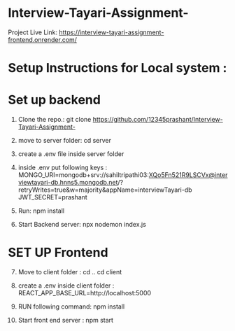 # Interview-Tayari-Assignment-

Project Live Link: https://interview-tayari-assignment-frontend.onrender.com/

# Setup Instructions for Local system : 

# Set up backend

1. Clone the repo.:
   git clone https://github.com/12345prashant/Interview-Tayari-Assignment-

2. move to server folder:
   cd server 

3. create a .env file inside server folder

4. inside .env put following keys :
MONGO_URI=mongodb+srv://sahiltripathi03:XQo5Fn521R9LSCVx@interviewtayari-db.hnns5.mongodb.net/?retryWrites=true&w=majority&appName=interviewTayari-db
JWT_SECRET=prashant

5. Run:
npm install

6. Start Backend server:
npx nodemon index.js

# SET UP Frontend

7. Move to client folder :
cd ..
cd client 

8. create a .env inside client folder :
REACT_APP_BASE_URL=http://localhost:5000

9. RUN following command:
   npm install 

10. Start front end server :
    npm start




